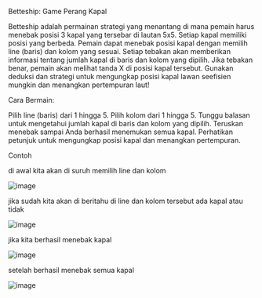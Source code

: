 Betteship: Game Perang Kapal

Betteship adalah permainan strategi yang menantang di mana pemain harus menebak posisi 3 kapal yang tersebar di lautan 5x5. Setiap kapal memiliki posisi yang berbeda. Pemain dapat menebak posisi kapal dengan memilih line (baris) dan kolom yang sesuai. Setiap tebakan akan memberikan informasi tentang jumlah kapal di baris dan kolom yang dipilih. Jika tebakan benar, pemain akan melihat tanda X di posisi kapal tersebut. Gunakan deduksi dan strategi untuk mengungkap posisi kapal lawan seefisien mungkin dan menangkan pertempuran laut!

Cara Bermain:

Pilih line (baris) dari 1 hingga 5.
Pilih kolom dari 1 hingga 5.
Tunggu balasan untuk mengetahui jumlah kapal di baris dan kolom yang dipilih.
Teruskan menebak sampai Anda berhasil menemukan semua kapal.
Perhatikan petunjuk untuk mengungkap posisi kapal dan menangkan pertempuran.

Contoh

di awal kita akan di suruh memilih line dan kolom

![image](https://github.com/louispangggabean/Game-Battleship/assets/158266345/225ed620-cc02-48b7-a5ad-5dbc6ba13535)

jika sudah kita akan di beritahu di line dan kolom tersebut ada kapal atau tidak

![image](https://github.com/louispangggabean/Game-Battleship/assets/158266345/0c31d923-d666-4aa7-8a9d-fcf0d5d7feae)

jika kita berhasil menebak kapal

![image](https://github.com/louispangggabean/Game-Battleship/assets/158266345/e14c9170-1c6e-4cd6-a29c-f70a7ae2bb92)

setelah berhasil menebak semua kapal

![image](https://github.com/louispangggabean/Game-Battleship/assets/158266345/5f05b6c7-7dc2-424c-a48d-697366608414)
